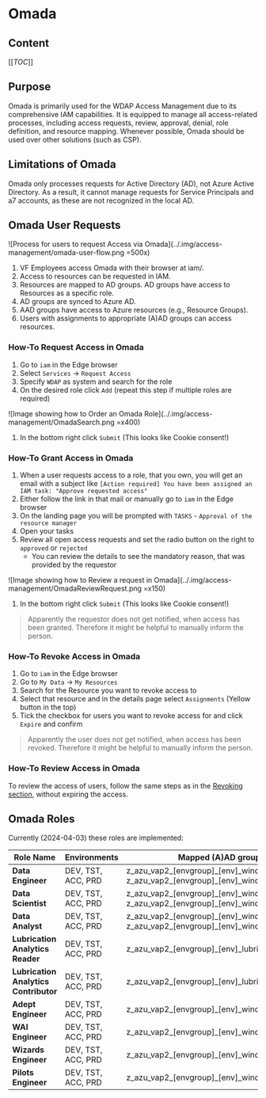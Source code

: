 # Omada

## Content

[[_TOC_]]

## Purpose

Omada is primarily used for the WDAP Access Management due to its comprehensive
IAM capabilities. It is equipped to manage all access-related processes,
including access requests, review, approval, denial, role definition, and
resource mapping. Whenever possible, Omada should be used over other solutions
(such as CSP).

## Limitations of Omada

Omada only processes requests for Active Directory (AD), not Azure Active
Directory. As a result, it cannot manage requests for Service Principals and a7
accounts, as these are not recognized in the local AD.

## Omada User Requests

<!-- This works in the Azure DevOps Wiki, but not locally -->
![Process for users to request Access via Omada](../.img/access-management/omada-user-flow.png =500x)

1. VF Employees access Omada with their browser at iam/.
2. Access to resources can be requested in IAM.
3. Resources are mapped to AD groups. AD groups have access to Resources as a specific role.
4. AD groups are synced to Azure AD.
5. AAD groups have access to Azure resources (e.g., Resource Groups).
6. Users with assignments to appropriate (A)AD groups can access resources.

### How-To Request Access in Omada

1. Go to `iam` in the Edge browser
1. Select `Services` → `Request Access`
1. Specify `WDAP` as system and search for the role
1. On the desired role click `Add`  (repeat this step if multiple roles are required)

![Image showing how to Order an Omada Role](../.img/access-management/OmadaSearch.png =x400)

1. In the bottom right click `Submit` (This looks like Cookie consent!)

### How-To Grant Access in Omada

1. When a user requests access to a role, that you own, you will get an email with a subject like
`[Action required] You have been assigned an IAM task: "Approve requested access"`
1. Either follow the link in that mail or manually go to `iam` in the Edge browser
1. On the landing page you will be prompted with `TASKS` - `Approval of the resource manager`
1. Open your tasks
1. Review all open access requests and set the radio button on the right to `approved` or `rejected`
   - You can review the details to see the mandatory reason, that was provided by the requestor

![Image showing how to Review a request in Omada](../.img/access-management/OmadaReviewRequest.png =x150)

1. In the bottom right click `Submit` (This looks like Cookie consent!)

> Apparently the requestor does not get notified, when access has been granted. Therefore it might be helpful
> to manually inform the person.

### How-To Revoke Access in Omada

1. Go to `iam` in the Edge browser
1. Go to `My Data` → `My Resources`
1. Search for the Resource you want to revoke access to
1. Select that resource and in the details page select `Assignments` (Yellow button in the top)
1. Tick the checkbox for users you want to revoke access for and click `Expire` and confirm

> Apparently the user does not get notified, when access has been revoked. Therefore it might be helpful
> to manually inform the person.

### How-To Review Access in Omada

To review the access of users, follow the same steps as in the [Revoking section](#how-to-revoke-access-in-omada),
without expiring the access.

## Omada Roles

Currently (2024-04-03) these roles are implemented:

| Role Name                             | Environments       | Mapped (A)AD groups                                                                               |
| ------------------------------------- | ------------------ | ------------------------------------------------------------------------------------------------- |
| **Data Engineer**                     | DEV, TST, ACC, PRD | z_azu_vap2_[envgroup]\_[env]\_wind_engineer_a <br>z_azu_vap2_[envgroup]\_[env]\_wind_reader__a    |
| **Data Scientist**                    | DEV, TST, ACC, PRD | z_azu_vap2_[envgroup]\_[env]\_wind_datascience_a <br>z_azu_vap2_[envgroup]\_[env]\_wind_reader__a |
| **Data Analyst**                      | DEV, TST, ACC, PRD | z_azu_vap2_[envgroup]\_[env]\_wind_bianalyst_a <br>z_azu_vap2_[envgroup]\_[env]\_wind_reader__a   |
| **Lubrication Analytics Reader**      | DEV, TST, ACC, PRD | z_azu_vap2_[envgroup]\_[env]\_lubric_analytics__r                                                 |
| **Lubrication Analytics Contributor** | DEV, TST, ACC, PRD | z_azu_vap2_[envgroup]\_[env]\_lubric_analytics__a                                                 |
| **Adept Engineer**                    | DEV, TST, ACC, PRD | z_azu_vap2_[envgroup]\_[env]\_wind_adept__a                                                       |
| **WAI Engineer**                      | DEV, TST, ACC, PRD | z_azu_vap2_[envgroup]\_[env]\_wind_wai__a                                                         |
| **Wizards Engineer**                  | DEV, TST, ACC, PRD | z_azu_vap2_[envgroup]\_[env]\_wind_wizards__a                                                     |
| **Pilots Engineer**                   | DEV, TST, ACC, PRD | z_azu_vap2_[envgroup]\_[env]\_wind_pilots__a                                                      |
